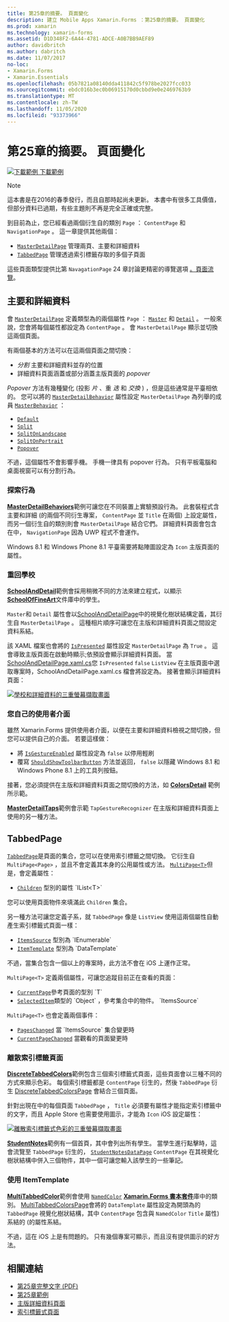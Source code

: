 ```yaml
---
title: 第25章的摘要。 頁面變化
description: 建立 Mobile Apps Xamarin.Forms ：第25章的摘要。 頁面變化
ms.prod: xamarin
ms.technology: xamarin-forms
ms.assetid: D1D348F2-6A44-4781-ADCE-A0B7BB9AEF89
author: davidbritch
ms.author: dabritch
ms.date: 11/07/2017
no-loc:
- Xamarin.Forms
- Xamarin.Essentials
ms.openlocfilehash: 05b7821a08140dda411842c5f978be2027fcc033
ms.sourcegitcommit: ebdc016b3ec0b06915170d0cbbd9e0e2469763b9
ms.translationtype: MT
ms.contentlocale: zh-TW
ms.lasthandoff: 11/05/2020
ms.locfileid: "93373966"
---
```

# <a name="summary-of-chapter-25-page-varieties"></a>第25章的摘要。 頁面變化

[![下載範例](~/media/shared/download.png) 下載範例](https://github.com/xamarin/xamarin-forms-book-samples/tree/master/Chapter25)

> [!NOTE]
> 這本書是在2016的春季發行，而且自那時起尚未更新。 本書中有很多工具價值，但部分資料已過期，有些主題則不再是完全正確或完整。

到目前為止，您已經看過兩個衍生自的類別 `Page` ： `ContentPage` 和 `NavigationPage` 。 這一章提供其他兩個：

- [`MasterDetailPage`](xref:Xamarin.Forms.MasterDetailPage) 管理兩頁、主要和詳細資料
- [`TabbedPage`](xref:Xamarin.Forms.TabbedPage) 管理透過索引標籤存取的多個子頁面

這些頁面類型提供比第 `NavagationPage` 24 章討論更精密的導覽選項 [。頁面流覽](~/xamarin-forms/creating-mobile-apps-xamarin-forms/summaries/chapter24.md)。

## <a name="master-and-detail"></a>主要和詳細資料

會 [`MasterDetailPage`](xref:Xamarin.Forms.MasterDetailPage) 定義類型為的兩個屬性 `Page` ： [`Master`](xref:Xamarin.Forms.MasterDetailPage.Master) 和 [`Detail`](xref:Xamarin.Forms.MasterDetailPage.Detail) 。 一般來說，您會將每個屬性都設定為 `ContentPage` 。 會 `MasterDetailPage` 顯示並切換這兩個頁面。

有兩個基本的方法可以在這兩個頁面之間切換：

- *分割* 主要和詳細資料並存的位置
- 詳細資料頁面涵蓋或部分涵蓋主版頁面的 *popover*

*Popover* 方法有幾種變化 (投影 *片* 、重 *迭* 和 *交換* ) ，但是這些通常是平臺相依的。 您可以將的 [`MasterDetailBehavior`](xref:Xamarin.Forms.MasterDetailPage.MasterBehavior) 屬性設定 `MasterDetailPage` 為列舉的成員 [`MasterBehavior`](xref:Xamarin.Forms.MasterBehavior) ：

- [`Default`](xref:Xamarin.Forms.MasterBehavior.Default)
- [`Split`](xref:Xamarin.Forms.MasterBehavior.Split)
- [`SplitOnLandscape`](xref:Xamarin.Forms.MasterBehavior.SplitOnLandscape)
- [`SplitOnPortrait`](xref:Xamarin.Forms.MasterBehavior.SplitOnPortrait)
- [`Popover`](xref:Xamarin.Forms.MasterBehavior.Popover)

不過，這個屬性不會影響手機。 手機一律具有 popover 行為。 只有平板電腦和桌面視窗可以有分割行為。

### <a name="exploring-the-behaviors"></a>探索行為

[**MasterDetailBehaviors**](https://github.com/xamarin/xamarin-forms-book-samples/tree/master/Chapter25/MasterDetailBehaviors)範例可讓您在不同裝置上實驗預設行為。 此套裝程式含主要和詳細 (的兩個不同衍生專案， `ContentPage` 並 `Title` 在兩個) 上設定屬性，而另一個衍生自的類別則會 `MasterDetailPage` 結合它們。 詳細資料頁面會包含在中， `NavigationPage` 因為 UWP 程式不會運作。

Windows 8.1 和 Windows Phone 8.1 平臺需要將點陣圖設定為 `Icon` 主版頁面的屬性。

### <a name="back-to-school"></a>重回學校

[**SchoolAndDetail**](https://github.com/xamarin/xamarin-forms-book-samples/tree/master/Chapter25/SchoolAndDetail)範例會採用稍微不同的方法來建立程式，以顯示 [**SchoolOfFineArt**](https://github.com/xamarin/xamarin-forms-book-samples/tree/master/Libraries/SchoolOfFineArt)文件庫中的學生。

`Master`和 `Detail` 屬性會以[SchoolAndDetailPage](https://github.com/xamarin/xamarin-forms-book-samples/blob/master/Chapter25/SchoolAndDetail/SchoolAndDetail/SchoolAndDetail/SchoolAndDetailPage.xaml)中的視覺化樹狀結構定義，其衍生自 `MasterDetailPage` 。 這種相片順序可讓您在主版和詳細資料頁面之間設定資料系結。

該 XAML 檔案也會將的 [`IsPresented`](xref:Xamarin.Forms.MasterDetailPage.IsPresented) 屬性設定 `MasterDetailPage` 為 `True` 。 這會導致主版頁面在啟動時顯示;依預設會顯示詳細資料頁面。 當[SchoolAndDetailPage.xaml.cs](https://github.com/xamarin/xamarin-forms-book-samples/blob/master/Chapter25/SchoolAndDetail/SchoolAndDetail/SchoolAndDetail/SchoolAndDetailPage.xaml.cs)您 `IsPresented` `false` `ListView` 在主版頁面中選取專案時，SchoolAndDetailPage.xaml.cs 檔會將設定為。 接著會顯示詳細資料頁面：

[![學校和詳細資料的三重螢幕擷取畫面](images/ch25fg09-small.png "來自 MasterDetailPage 的詳細資料頁面")](images/ch25fg09-large.png#lightbox "來自 MasterDetailPage 的詳細資料頁面")

### <a name="your-own-user-interface"></a>您自己的使用者介面

雖然 Xamarin.Forms 提供使用者介面，以便在主要和詳細資料檢視之間切換，但您可以提供自己的介面。 若要這樣做：

- 將 [`IsGestureEnabled`](xref:Xamarin.Forms.MasterDetailPage.IsGestureEnabled) 屬性設定為 `false` 以停用輕刷
- 覆寫 [`ShouldShowToolbarButton`](xref:Xamarin.Forms.MasterDetailPage.ShouldShowToolbarButton) 方法並返回， `false` 以隱藏 Windows 8.1 和 Windows Phone 8.1 上的工具列按鈕。

接著，您必須提供在主版和詳細資料頁面之間切換的方法，如 [**ColorsDetail**](https://github.com/xamarin/xamarin-forms-book-samples/tree/master/Chapter25/ColorsDetails) 範例所示範。

[**MasterDetailTaps**](https://github.com/xamarin/xamarin-forms-book-samples/tree/master/Chapter25/MasterDetailTaps)範例會示範 `TapGestureRecognizer` 在主版和詳細資料頁面上使用的另一種方法。

## <a name="tabbedpage"></a>TabbedPage

[`TabbedPage`](xref:Xamarin.Forms.TabbedPage)是頁面的集合，您可以在使用索引標籤之間切換。 它衍生自 `MultiPage<Page>` ，並且不會定義其本身的公用屬性或方法。 [`MultiPage<T>`](xref:Xamarin.Forms.MultiPage`1)但是，會定義屬性：

- [`Children`](xref:Xamarin.Forms.MultiPage`1.Children) 型別的屬性 `IList<T>`

您可以使用頁面物件來填滿此 `Children` 集合。

另一種方法可讓您定義子系，就 `TabbedPage` 像是 `ListView` 使用這兩個屬性自動產生索引標籤式頁面一樣：

- [`ItemsSource`](xref:Xamarin.Forms.MultiPage`1.ItemsSource) 型別為 `IEnumerable`
- [`ItemTemplate`](xref:Xamarin.Forms.MultiPage`1.ItemTemplate) 型別為 `DataTemplate`

不過，當集合包含一個以上的專案時，此方法不會在 iOS 上運作正常。

`MultiPage<T>` 定義兩個屬性，可讓您追蹤目前正在查看的頁面：

- [`CurrentPage`](xref:Xamarin.Forms.MultiPage`1.CurrentPage)參考頁面的型別 `T`
- [`SelectedItem`](xref:Xamarin.Forms.MultiPage`1.SelectedItem)類型的 `Object` ，參考集合中的物件。 `ItemsSource`

`MultiPage<T>` 也會定義兩個事件：

- [`PagesChanged`](xref:Xamarin.Forms.MultiPage`1.PagesChanged) 當 `ItemsSource` 集合變更時
- [`CurrentPageChanged`](xref:Xamarin.Forms.MultiPage`1.CurrentPageChanged) 當觀看的頁面變更時

### <a name="discrete-tab-pages"></a>離散索引標籤頁面

[**DiscreteTabbedColors**](https://github.com/xamarin/xamarin-forms-book-samples/tree/master/Chapter25/DiscreteTabbedColors)範例包含三個索引標籤式頁面，這些頁面會以三種不同的方式來顯示色彩。 每個索引標籤都是 `ContentPage` 衍生的，然後 `TabbedPage` 衍生 [DiscreteTabbedColorsPage](https://github.com/xamarin/xamarin-forms-book-samples/blob/master/Chapter25/DiscreteTabbedColors/DiscreteTabbedColors/DiscreteTabbedColors/DiscreteTabbedColorsPage.xaml) 會結合三個頁面。

針對出現在中的每個頁面 `TabbedPage` ， `Title` 必須要有屬性才能指定索引標籤中的文字，而且 Apple Store 也需要使用圖示，才能為 `Icon` iOS 設定屬性：

[![離散索引標籤式色彩的三重螢幕擷取畫面](images/ch25fg13-small.png "TabbedPage")](images/ch25fg13-large.png#lightbox "TabbedPage")

[**StudentNotes**](https://github.com/xamarin/xamarin-forms-book-samples/tree/master/Chapter25/StudentNotes)範例有一個首頁，其中會列出所有學生。 當學生進行點擊時，這會流覽至 `TabbedPage` 衍生的， [`StudentNotesDataPage`](https://github.com/xamarin/xamarin-forms-book-samples/blob/master/Chapter25/StudentNotes/StudentNotes/StudentNotes/StudentNotesDataPage.xaml) `ContentPage` 在其視覺化樹狀結構中併入三個物件，其中一個可讓您輸入該學生的一些筆記。

### <a name="using-an-itemtemplate"></a>使用 ItemTemplate

[**MultiTabbedColor**](https://github.com/xamarin/xamarin-forms-book-samples/tree/master/Chapter25/MultiTabbedColors)範例會使用 [`NamedColor`](https://github.com/xamarin/xamarin-forms-book-samples/blob/master/Libraries/Xamarin.FormsBook.Toolkit/Xamarin.FormsBook.Toolkit/NamedColor.cs) [**Xamarin.Forms 書本套件**](https://github.com/xamarin/xamarin-forms-book-samples/tree/master/Libraries/Xamarin.FormsBook.Toolkit)庫中的類別。 [MultiTabbedColorsPage](https://github.com/xamarin/xamarin-forms-book-samples/blob/master/Chapter25/MultiTabbedColors/MultiTabbedColors/MultiTabbedColors/MultiTabbedColorsPage.xaml)會將的 `DataTemplate` 屬性設定為開頭為的 `TabbedPage` 視覺化樹狀結構，其中 `ContentPage` 包含與 `NamedColor` `Title` 屬性) 系結的 (的屬性系結。

不過，這在 iOS 上是有問題的。 只有幾個專案可顯示，而且沒有提供圖示的好方法。

## <a name="related-links"></a>相關連結

- [第25章完整文字 (PDF) ](https://download.xamarin.com/developer/xamarin-forms-book/XamarinFormsBook-Ch25-Apr2016.pdf)
- [第25章範例](https://github.com/xamarin/xamarin-forms-book-samples/tree/master/Chapter25)
- [主版詳細資料頁面](~/xamarin-forms/app-fundamentals/navigation/master-detail-page.md)
- [索引標籤式頁面](~/xamarin-forms/app-fundamentals/navigation/tabbed-page.md)
